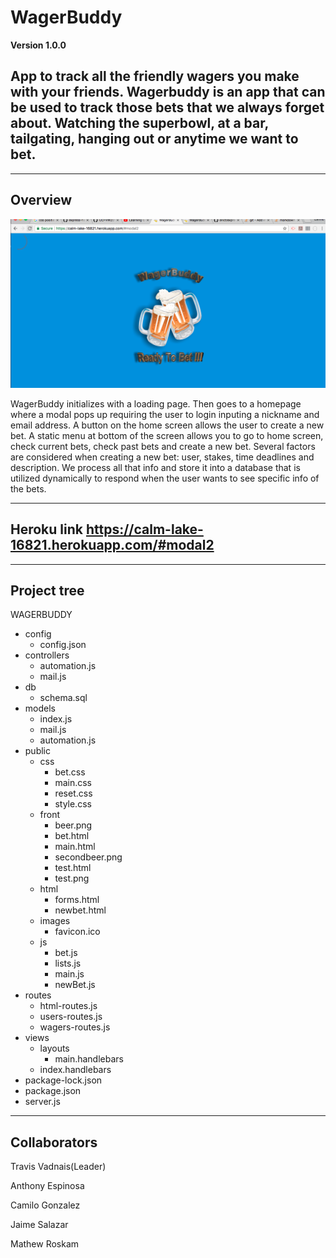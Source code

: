 # WagerBuddy
**Version 1.0.0**

App to track all the friendly wagers you make with your friends. Wagerbuddy is an app that can be used to track those bets that we always forget about. Watching the superbowl, at a bar, tailgating, hanging out or anytime we want to bet.
---
---
## Overview

![Alt text](public/front/screenshot.png)

WagerBuddy initializes with a loading page. Then goes to a homepage where a modal pops up requiring the user to login inputing a nickname and email address. A button on the home screen allows the user to create a new bet. A static menu at bottom of the screen allows you to go to home screen, check current bets, check past bets and create a new bet. Several factors are considered when creating a new bet: user, stakes, time deadlines and description. We process all that info and store it into a database that is utilized dynamically to respond when the user wants to see specific info of the bets. 


---
Heroku link 
https://calm-lake-16821.herokuapp.com/#modal2
---
---
## Project tree
WAGERBUDDY
 * config
    * config.json
 * controllers
    * automation.js
    * mail.js
 * db
    * schema.sql
 * models
    * index.js
    * mail.js
    * automation.js
 * public
    * css
        * bet.css
        * main.css
        * reset.css
        * style.css
    * front
        * beer.png
        * bet.html
        * main.html
        * secondbeer.png
        * test.html
        * test.png
    * html
        * forms.html
        * newbet.html
    * images
        * favicon.ico
    * js
        * bet.js
        * lists.js
        * main.js
        * newBet.js
  * routes
    * html-routes.js
    * users-routes.js
    * wagers-routes.js
  * views
    * layouts
        * main.handlebars
    * index.handlebars
  * package-lock.json
  * package.json
  * server.js
---

## Collaborators

Travis Vadnais(Leader) 

Anthony Espinosa

Camilo Gonzalez

Jaime Salazar

Mathew Roskam



